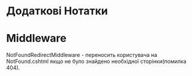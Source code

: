 # Додаткові Нотатки

# Middleware
NotFoundRedirectMiddleware - переносить користувача на NotFound.cshtml якщо не було знайдено необхідної сторінки(помилка 404).

